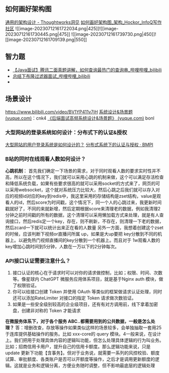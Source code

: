 ## 如何画好架构图
[通用的架构设计 - Thoughtworks洞见](https://insights.thoughtworks.cn/common-architecture-design/)
[如何画好架构图_架构_Hockor_InfoQ写作社区](https://xie.infoq.cn/article/81531d298aec4ef823e4db4bb)
![[image-20230712161722034.png|425]]![[image-20230712161730445.png|475]]
![[image-20230712161739730.png|450]]![[image-20230712161709139.png|550]]


## 智力题
- [【Java面试】腾讯二面真题讲解，如何查询最热门的查询串_哔哩哔哩_bilibili](https://www.bilibili.com/video/BV1au411h7Gd/?buvid=Y1422518958DC89F440E8F99EA2EB202E71F&is_story_h5=false&mid=fvUvCh5BwXrAzJaP4zq0%2Fg%3D%3D&p=1&plat_id=116&share_from=ugc&share_medium=iphone&share_plat=ios&share_session_id=62E245DF-41D8-4D66-B99F-8B694F000584&share_source=WEIXIN&share_tag=s_i&timestamp=1686892351&unique_k=pfGNUUe&up_id=1031543543)
- [总结下布隆过滤器面试_哔哩哔哩_bilibili](https://www.bilibili.com/video/BV1Mo4y1J7cy/?buvid=Y1422518958DC89F440E8F99EA2EB202E71F&is_story_h5=false&mid=fvUvCh5BwXrAzJaP4zq0%2Fg%3D%3D&p=1&plat_id=116&share_from=ugc&share_medium=iphone&share_plat=ios&share_session_id=520AA489-3CD6-4CCF-9BBE-E4FD07319028&share_source=WEIXIN&share_tag=s_i&timestamp=1686892563&unique_k=8Fdgd5V&up_id=237262182)
- 

## 场景设计
https://www.bilibili.com/video/BV1YP411v7jH
[系统设计&场景题 (yuque.com)](https://www.yuque.com/snailclimb/mf2z3k/unri6r)：cnk4
[《后端面试高频系统设计&场景题》 (yuque.com)](https://www.yuque.com/snailclimb/tangw3) bonl

### 大型网站的登录系统如何设计：分布式下的认证&授权
[大型网站的用户登录系统是如何设计的？]( https://www.zhihu.com/question/25400195/answer/2560614777)
[分布式系统下的认证与授权 · BMPI](https://www.bmpi.dev/dev/distributed-system/authentication-and-authorization/)

### B站的同时在线观看人数如何设计？
**心跳机制**：
首先我们确定一下场景的需求，对于同时观看人数的要求实时性并不高，所以在这个情况下，我们就可以采用心跳的机制来做，这个可以满足存活检查和降低系统负载，如果有些要求很高的就可以采用socket的方式来了，网页的可以采用websocket，这个就对系统压力比较大，然后心跳之后我们就可以存入对应的视频id对应的key到redis中，我这里采用的存储结构是zset结构，value是观看人的id，然后score为时间戳，这个情况下，同一个人的心跳过来，我更新时间戳就好了，不同的来就新增，然后定期根据score来清理老的数据，例如我清理2分钟之前时间戳的所有的数据，这个清理可以采用懒加载方式来处理，就是有人查询接口，然后redis定一个key，存在，则不刷新，不存在，则清理一下老的数据，然后zcard一下就可以统计出来正在看的人数量
另外一方面，我想着创建这个zset的时候，应该判断下视频or直播问所属 up，如果是大up要把 key分散到不同的机器上。以避免热门视频直播间的key分散到一个机器上。而且对于 1w观看人数的key增加心跳时间到5分钟，人数在一万以下的2分钟每次。

### API接口认证需要注意什么？
1. 接口认证的核心在于请求时可以对你的请求做控制，比如；权限、时间、次数等。像星球内 ChatGPT 微服务应用体系项目，就是基于Nginx auth 模块，做了权限验证。
2. 你可以给接口创建 Token 并使用 OAuth 等类似的框架做请求认证处理，同时还可以添加RateLimiter 对接口的指定 Token 请求做次数验证。
3. 如果是一些安全级别较高的企业级项目，还有有对方调用前，线下拿着加密盘，创建非对称的 Token 才能请求

**在微服务体系下，对于各个服务 ABC..都需要用到的公共数据，一般是怎么处理？**
答：增删改查，存放等操作如果类似这样的场景较多，会单独抽取一套用25于连库提供基础操作的服务。比如 xxx-core的 query 模块。4一般来说，在设计上。我们把用于处理具体内容的逻辑叫功能，但怎么处理具体逻辑的行为叫业务。比如；招商信用卡用户，提升自己的信用卡额度。那么逻辑功能来说，只是update 更新下功能【含事务】。但对于业务说，就需要一系列的风控校验、额度试算、审批额度、各类账户是否可以开额度等操作，之后才是调用更新额度的逻辑。这就是业务和逻辑分离，方便业务随时调整，但不影响最底层的逻辑处理
